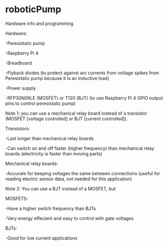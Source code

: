 # roboticPump
Hardware info and programming 

Hardware:

-Peresistatic pump

-Raspberry Pi 4

-Breadboard

-Flyback diodes (to protect against arc currents from voltage spikes from Peresistatic pump because it is an inductive load)

-Power supply 

-RFP30N06LE (MOSFET) or T120 (BJT) (to use Raspberry Pi 4 GPIO output pins to control peresistatic pump)

Note 1: you can use a mechanical relay board instead of a transistor (MOSFET [voltage controlled] or BJT [current controlled]).

Transistors:

-Last longer than mechanical relay boards

-Can switch on and off faster (higher frequency) than mechanical relay boards (electricity is faster than moving parts)

Mechanical relay boards:

-Accurate for keeping voltages the same between connections (useful for reading electric sensor data, not needed for this application)

Note 2: You can use a BJT instead of a MOSFET, but

MOSFETS:

-Have a higher switch frequency than BJTs

-Very energy effecient and easy to control with gate voltages

BJTs: 

-Good for low current applications
